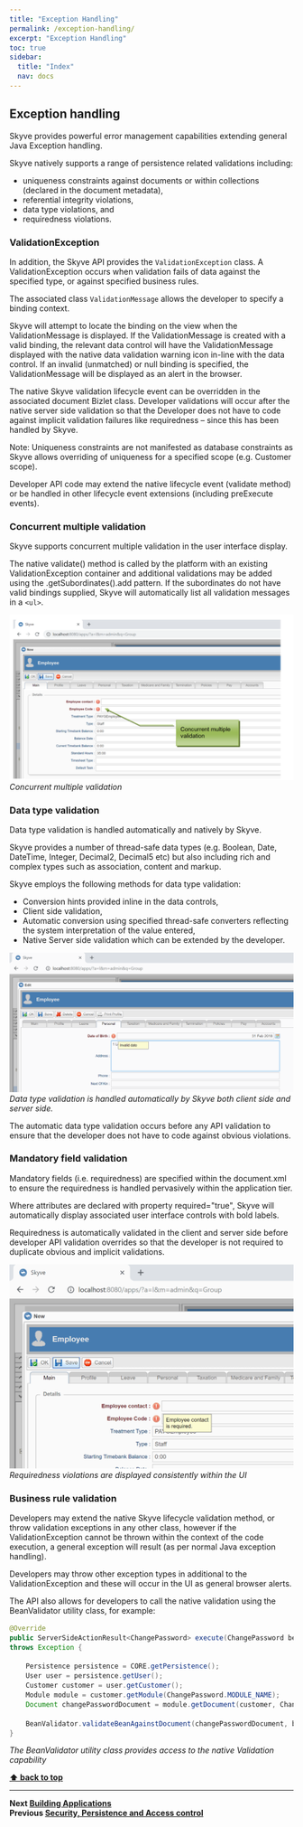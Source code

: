```yaml
---
title: "Exception Handling"
permalink: /exception-handling/
excerpt: "Exception Handling"
toc: true
sidebar:
  title: "Index"
  nav: docs
---
```

## Exception handling

Skyve provides powerful error management capabilities extending general
Java Exception handling.

Skyve natively supports a range of persistence related validations
including:

-   uniqueness constraints against documents or within collections
    (declared in the document metadata),
-   referential integrity violations,
-   data type violations, and
-   requiredness violations.

### ValidationException

In addition, the Skyve API provides the `ValidationException` class. A
ValidationException occurs when validation fails of data against the
specified type, or against specified business rules.

The associated class `ValidationMessage` allows the developer to specify a binding context.

Skyve will attempt to locate the binding on the view when the
ValidationMessage is displayed. If the ValidationMessage is created with
a valid binding, the relevant data control will have the
ValidationMessage displayed with the native data validation warning icon
in-line with the data control. If an invalid (unmatched) or null binding
is specified, the ValidationMessage will be displayed as an alert in the
browser.

The native Skyve validation lifecycle event can be overridden in the
associated document Bizlet class. Developer validations will occur after
the native server side validation so that the Developer does not have to
code against implicit validation failures like requiredness – since this
has been handled by Skyve.

Note: Uniqueness constraints are not manifested as database constraints
as Skyve allows overriding of uniqueness for a specified scope (e.g.
Customer scope).

Developer API code may extend the native lifecycle event (validate
method) or be handled in other lifecycle event extensions (including
preExecute events).

### Concurrent multiple validation

Skyve supports concurrent multiple validation in the user interface
display.

The native validate() method is called by the platform with an existing
ValidationException container and additional validations may be added
using the .getSubordinates().add pattern. If the subordinates do not
have valid bindings supplied, Skyve will automatically list all
validation messages in a `<ul>`.

![Concurrent multiple validation](../assets/images/exception-handling/image33.png "Concurrent multiple validation")
_Concurrent multiple validation_

### Data type validation

Data type validation is handled automatically and natively by Skyve.

Skyve provides a number of thread-safe data types (e.g. Boolean, Date,
DateTime, Integer, Decimal2, Decimal5 etc) but also including rich and
complex types such as association, content and markup.

Skyve employs the following methods for data type validation:

-   Conversion hints provided inline in the data controls,
-   Client side validation,
-   Automatic conversion using specified thread-safe converters
    reflecting the system interpretation of the value entered,
-   Native Server side validation which can be extended by the
    developer.

![Data type validation](../assets/images/exception-handling/image34.png "Data type validation is handled automatically by Skyve both client side and server side.")
_Data type validation is handled automatically by Skyve both
client side and server side._

The automatic data type validation occurs before any API validation to
ensure that the developer does not have to code against obvious
violations.

### Mandatory field validation

Mandatory fields (i.e. requiredness) are specified within the
document.xml to ensure the requiredness is handled pervasively within
the application tier.

Where attributes are declared with property required="true", Skyve will
automatically display associated user interface controls with bold
labels.

Requiredness is automatically validated in the client and server side
before developer API validation overrides so that the developer is not
required to duplicate obvious and implicit validations.

![Requiredness violations](../assets/images/exception-handling/image35.png "Requiredness violations are displayed consistently within the UI")
_Requiredness violations are displayed consistently within the UI_

### Business rule validation

Developers may extend the native Skyve lifecycle validation method, or
throw validation exceptions in any other class, however if the
ValidationException cannot be thrown within the context of the code
execution, a general exception will result (as per normal Java exception
handling).

Developers may throw other exception types in additional to the
ValidationException and these will occur in the UI as general browser
alerts.

The API also allows for developers to call the native validation using
the BeanValidator utility class, for example:

```java
@Override
public ServerSideActionResult<ChangePassword> execute(ChangePassword bean, WebContext webContext) 
throws Exception {
	
	Persistence persistence = CORE.getPersistence();
	User user = persistence.getUser();
	Customer customer = user.getCustomer();
	Module module = customer.getModule(ChangePassword.MODULE_NAME);
	Document changePasswordDocument = module.getDocument(customer, ChangePassword.DOCUMENT_NAME);
	
	BeanValidator.validateBeanAgainstDocument(changePasswordDocument, bean);
}
```

_The BeanValidator utility class provides access to the native
Validation capability_

**[⬆ back to top](#exception-handling)**

---
**Next [Building Applications](./../_pages/building-applications.md)**  
**Previous [Security, Persistence and Access control](./../_pages/security-persistence-and-access-control.md)**
